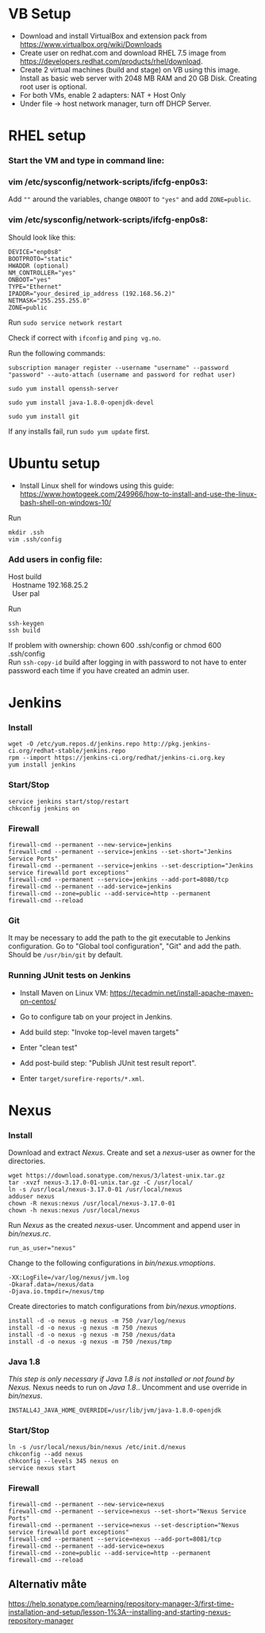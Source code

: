 # VB Setup

* Download and install VirtualBox and extension pack from https://www.virtualbox.org/wiki/Downloads  
* Create user on redhat.com and download RHEL 7.5 image from https://developers.redhat.com/products/rhel/download.  
* Create 2 virtual machines  (build and stage) on VB using this image. Install as basic web server with 2048 MB RAM and 20 GB Disk.
Creating root user is optional.  
* For both VMs, enable 2 adapters: NAT + Host Only  
* Under file -> host network manager, turn off DHCP Server.  

# RHEL setup

### Start the VM and type in command line:

### vim /etc/sysconfig/network-scripts/ifcfg-enp0s3:  
Add `""` around the variables, change `ONBOOT` to `"yes"` and add `ZONE=public`.  

### vim /etc/sysconfig/network-scripts/ifcfg-enp0s8:
Should look like this:
```
DEVICE="enp0s8"  
BOOTPROTO="static"  
HWADDR (optional)  
NM_CONTROLLER="yes"  
ONBOOT="yes"  
TYPE="Ethernet"  
IPADDR="your_desired_ip_address (192.168.56.2)"  
NETMASK="255.255.255.0"  
ZONE=public  
```
Run `sudo service network restart`

Check if correct with `ifconfig` and `ping vg.no`.

Run the following commands:
```
subscription manager register --username "username" --password "password" --auto-attach (username and password for redhat user)

sudo yum install openssh-server

sudo yum install java-1.8.0-openjdk-devel

sudo yum install git
```

If any installs fail, run `sudo yum update` first.

# Ubuntu setup

* Install Linux shell for windows using this guide: https://www.howtogeek.com/249966/how-to-install-and-use-the-linux-bash-shell-on-windows-10/

Run
```
mkdir .ssh  
vim .ssh/config  
```
### Add users in config file:  
Host build  
  &nbsp;&nbsp;Hostname 192.168.25.2  
  &nbsp;&nbsp;User pal  
  
Run
```
ssh-keygen  
ssh build  
```
If problem with ownership: chown 600 .ssh/config or chmod 600 .ssh/config  
Run `ssh-copy-id` build after logging in with password to not have to enter password each time if you have created an admin user.  

# Jenkins

### Install
```
wget -O /etc/yum.repos.d/jenkins.repo http://pkg.jenkins-ci.org/redhat-stable/jenkins.repo
rpm --import https://jenkins-ci.org/redhat/jenkins-ci.org.key
yum install jenkins
```

### Start/Stop
```
service jenkins start/stop/restart
chkconfig jenkins on
```

### Firewall
```
firewall-cmd --permanent --new-service=jenkins
firewall-cmd --permanent --service=jenkins --set-short="Jenkins Service Ports"
firewall-cmd --permanent --service=jenkins --set-description="Jenkins service firewalld port exceptions"
firewall-cmd --permanent --service=jenkins --add-port=8080/tcp
firewall-cmd --permanent --add-service=jenkins
firewall-cmd --zone=public --add-service=http --permanent
firewall-cmd --reload
```

### Git

It may be necessary to add the path to the git executable to Jenkins configuration. Go to "Global tool configuration", "Git" and add the path. Should be `/usr/bin/git` by default.

### Running JUnit tests on Jenkins

* Install Maven on Linux VM: https://tecadmin.net/install-apache-maven-on-centos/  
* Go to configure tab on your project in Jenkins.  
* Add build step: "Invoke top-level maven targets"
* Enter "clean test"  

* Add post-build step: "Publish JUnit test result report".   
* Enter `target/surefire-reports/*.xml`.

# Nexus

### Install
Download and extract _Nexus_. Create and set a _nexus_-user as owner for the directories.
```
wget https://download.sonatype.com/nexus/3/latest-unix.tar.gz
tar -xvzf nexus-3.17.0-01-unix.tar.gz -C /usr/local/
ln -s /usr/local/nexus-3.17.0-01 /usr/local/nexus
adduser nexus
chown -R nexus:nexus /usr/local/nexus-3.17.0-01
chown -h nexus:nexus /usr/local/nexus
```

Run _Nexus_ as the created _nexus_-user. Uncomment and append user in _bin/nexus.rc_.
```
run_as_user="nexus"
```

Change to the following configurations in _bin/nexus.vmoptions_.
```
-XX:LogFile=/var/log/nexus/jvm.log
-Dkaraf.data=/nexus/data
-Djava.io.tmpdir=/nexus/tmp
```

Create directories to match configurations from _bin/nexus.vmoptions_.
```
install -d -o nexus -g nexus -m 750 /var/log/nexus
install -d -o nexus -g nexus -m 750 /nexus
install -d -o nexus -g nexus -m 750 /nexus/data
install -d -o nexus -g nexus -m 750 /nexus/tmp
```

### Java 1.8
_This step is only necessary if Java 1.8 is not installed or not found by Nexus._
Nexus needs to run on _Java 1.8_.. Uncomment and use override in _bin/nexus_.
```
INSTALL4J_JAVA_HOME_OVERRIDE=/usr/lib/jvm/java-1.8.0-openjdk
```

### Start/Stop
```
ln -s /usr/local/nexus/bin/nexus /etc/init.d/nexus
chkconfig --add nexus
chkconfig --levels 345 nexus on
service nexus start
```

### Firewall
```
firewall-cmd --permanent --new-service=nexus
firewall-cmd --permanent --service=nexus --set-short="Nexus Service Ports"
firewall-cmd --permanent --service=nexus --set-description="Nexus service firewalld port exceptions"
firewall-cmd --permanent --service=nexus --add-port=8081/tcp
firewall-cmd --permanent --add-service=nexus
firewall-cmd --zone=public --add-service=http --permanent
firewall-cmd --reload
```

## Alternativ måte

https://help.sonatype.com/learning/repository-manager-3/first-time-installation-and-setup/lesson-1%3A--installing-and-starting-nexus-repository-manager
